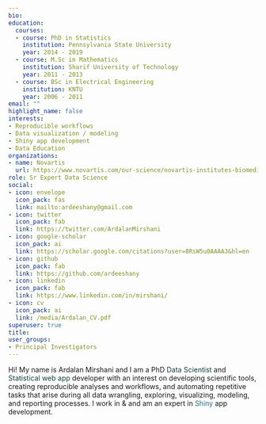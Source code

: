 ```yaml
---
bio:
education:
  courses:
  - course: PhD in Statistics
    institution: Pennsylvania State University
    year: 2014 - 2019
  - course: M.Sc in Mathematics
    institution: Sharif University of Technology
    year: 2011 - 2013
  - course: BSc in Electrical Engineering
    institution: KNTU
    year: 2006 - 2011
email: ""
highlight_name: false
interests:
- Reproducible workflows
- Data visualization / modeling
- Shiny app development
- Data Education
organizations:
- name: Novartis
  url: https://www.novartis.com/our-science/novartis-institutes-biomedical-research/
role: Sr Expert Data Science
social:
- icon: envelope
  icon_pack: fas
  link: mailto:ardeeshany@gmail.com  
- icon: twitter
  icon_pack: fab
  link: https://twitter.com/ArdalanMirshani
- icon: google-scholar
  icon_pack: ai
  link: https://scholar.google.com/citations?user=8RsW5u0AAAAJ&hl=en
- icon: github
  icon_pack: fab
  link: https://github.com/ardeeshany
- icon: linkedin
  icon_pack: fab
  link: https://www.linkedin.com/in/mirshani/
- icon: cv
  icon_pack: ai
  link: /media/Ardalan_CV.pdf
superuser: true
title: 
user_groups:
- Principal Investigators
---
```



Hi! My name is Ardalan Mirshani and I am a PhD <span style="color: #173e43;">Data Scientist</span> and <span style="color: #173e43;">Statistical web app</span> developer with an
interest on developing scientific tools, creating reproducible analyses and workflows, and automating repetitive tasks that arise during all data wrangling,
exploring, visualizing, modeling, and reporting processes. I work in <i class="fab fa-r-project" style="color: #2b737c;"></i> & <i class="fab fa-python" style="color: #2b737c;"></i> and am an expert in <span style="color: #2b737c;">Shiny</span> app development.

